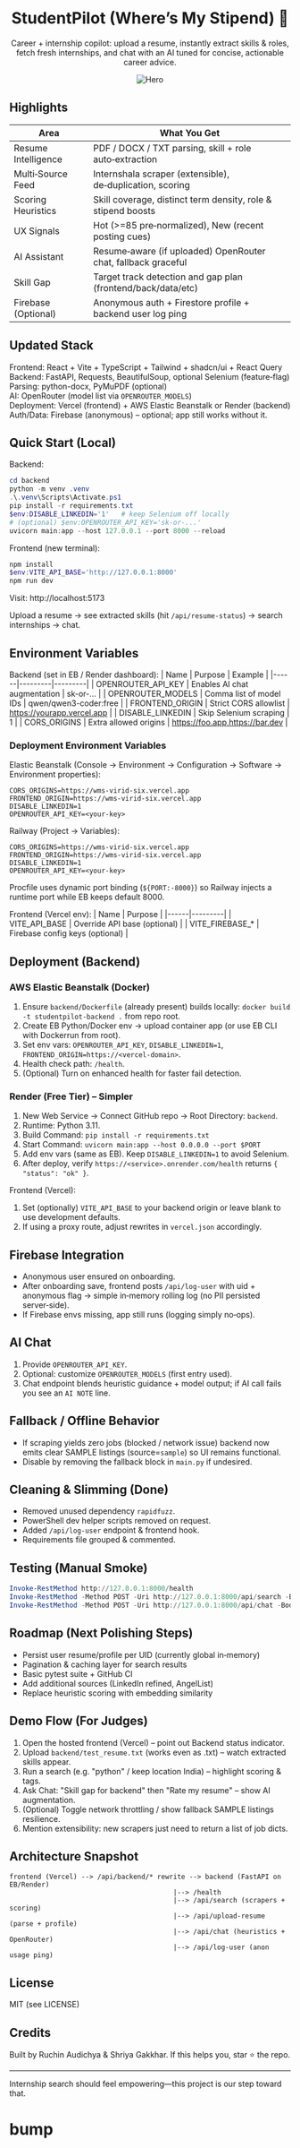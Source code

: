 <div align="center">

# StudentPilot (Where’s My Stipend) 💸

Career + internship copilot: upload a resume, instantly extract skills & roles, fetch fresh internships, and chat with an AI tuned for concise, actionable career advice.

![Hero](./src/assets/hero-nexus.jpg)

</div>

## Highlights
| Area | What You Get |
|------|--------------|
| Resume Intelligence | PDF / DOCX / TXT parsing, skill + role auto‑extraction |
| Multi‑Source Feed | Internshala scraper (extensible), de‑duplication, scoring |
| Scoring Heuristics | Skill coverage, distinct term density, role & stipend boosts |
| UX Signals | Hot (>=85 pre‑normalized), New (recent posting cues) |
| AI Assistant | Resume‑aware (if uploaded) OpenRouter chat, fallback graceful |
| Skill Gap | Target track detection and gap plan (frontend/back/data/etc) |
| Firebase (Optional) | Anonymous auth + Firestore profile + backend user log ping |

## Updated Stack
Frontend: React + Vite + TypeScript + Tailwind + shadcn/ui + React Query  
Backend: FastAPI, Requests, BeautifulSoup, optional Selenium (feature‑flag)  
Parsing: python-docx, PyMuPDF (optional)  
AI: OpenRouter (model list via `OPENROUTER_MODELS`)  
Deployment: Vercel (frontend) + AWS Elastic Beanstalk or Render (backend)  
Auth/Data: Firebase (anonymous) – optional; app still works without it.

## Quick Start (Local)
Backend:
```powershell
cd backend
python -m venv .venv
.\.venv\Scripts\Activate.ps1
pip install -r requirements.txt
$env:DISABLE_LINKEDIN='1'   # keep Selenium off locally
# (optional) $env:OPENROUTER_API_KEY='sk-or-...'
uvicorn main:app --host 127.0.0.1 --port 8000 --reload
```
Frontend (new terminal):
```powershell
npm install
$env:VITE_API_BASE='http://127.0.0.1:8000'
npm run dev
```
Visit: http://localhost:5173

Upload a resume → see extracted skills (hit `/api/resume-status`) → search internships → chat.

## Environment Variables
Backend (set in EB / Render dashboard):
| Name | Purpose | Example |
|------|---------|---------|
| OPENROUTER_API_KEY | Enables AI chat augmentation | sk-or-... |
| OPENROUTER_MODELS | Comma list of model IDs | qwen/qwen3-coder:free |
| FRONTEND_ORIGIN | Strict CORS allowlist | https://yourapp.vercel.app |
| DISABLE_LINKEDIN | Skip Selenium scraping | 1 |
| CORS_ORIGINS | Extra allowed origins | https://foo.app,https://bar.dev |

### Deployment Environment Variables

Elastic Beanstalk (Console → Environment → Configuration → Software → Environment properties):
```
CORS_ORIGINS=https://wms-virid-six.vercel.app
FRONTEND_ORIGIN=https://wms-virid-six.vercel.app
DISABLE_LINKEDIN=1
OPENROUTER_API_KEY=<your-key>
```

Railway (Project → Variables):
```
CORS_ORIGINS=https://wms-virid-six.vercel.app
FRONTEND_ORIGIN=https://wms-virid-six.vercel.app
DISABLE_LINKEDIN=1
OPENROUTER_API_KEY=<your-key>
```

Procfile uses dynamic port binding (`${PORT:-8000}`) so Railway injects a runtime port while EB keeps default 8000.

Frontend (Vercel env):
| Name | Purpose |
|------|---------|
| VITE_API_BASE | Override API base (optional) |
| VITE_FIREBASE_* | Firebase config keys (optional) |

## Deployment (Backend)
### AWS Elastic Beanstalk (Docker)
1. Ensure `backend/Dockerfile` (already present) builds locally: `docker build -t studentpilot-backend .` from repo root.
2. Create EB Python/Docker env → upload container app (or use EB CLI with Dockerrun from root).
3. Set env vars: `OPENROUTER_API_KEY`, `DISABLE_LINKEDIN=1`, `FRONTEND_ORIGIN=https://<vercel-domain>`.
4. Health check path: `/health`.
5. (Optional) Turn on enhanced health for faster fail detection.

### Render (Free Tier) – Simpler
1. New Web Service → Connect GitHub repo → Root Directory: `backend`.
2. Runtime: Python 3.11.
3. Build Command:
	`pip install -r requirements.txt`
4. Start Command:
	`uvicorn main:app --host 0.0.0.0 --port $PORT`
5. Add env vars (same as EB). Keep `DISABLE_LINKEDIN=1` to avoid Selenium.
6. After deploy, verify `https://<service>.onrender.com/health` returns `{ "status": "ok" }`.

Frontend (Vercel):
1. Set (optionally) `VITE_API_BASE` to your backend origin or leave blank to use development defaults.
2. If using a proxy route, adjust rewrites in `vercel.json` accordingly.

## Firebase Integration
- Anonymous user ensured on onboarding.
- After onboarding save, frontend posts `/api/log-user` with uid + anonymous flag → simple in‑memory rolling log (no PII persisted server‑side).
- If Firebase envs missing, app still runs (logging simply no‑ops).

## AI Chat
1. Provide `OPENROUTER_API_KEY`.
2. Optional: customize `OPENROUTER_MODELS` (first entry used).
3. Chat endpoint blends heuristic guidance + model output; if AI call fails you see an `AI NOTE` line.

## Fallback / Offline Behavior
- If scraping yields zero jobs (blocked / network issue) backend now emits clear SAMPLE listings (source=`sample`) so UI remains functional.
- Disable by removing the fallback block in `main.py` if undesired.

## Cleaning & Slimming (Done)
- Removed unused dependency `rapidfuzz`.
- PowerShell dev helper scripts removed on request.
- Added `/api/log-user` endpoint & frontend hook.
- Requirements file grouped & commented.

## Testing (Manual Smoke)
```powershell
Invoke-RestMethod http://127.0.0.1:8000/health
Invoke-RestMethod -Method POST -Uri http://127.0.0.1:8000/api/search -Body (@{query='python'; filters=@{location='India'}} | ConvertTo-Json) -ContentType 'application/json'
Invoke-RestMethod -Method POST -Uri http://127.0.0.1:8000/api/chat -Body (@{message='Rate my resume'} | ConvertTo-Json) -ContentType 'application/json'
```

## Roadmap (Next Polishing Steps)
- Persist user resume/profile per UID (currently global in‑memory)  
- Pagination & caching layer for search results  
- Basic pytest suite + GitHub CI  
- Add additional sources (LinkedIn refined, AngelList)  
- Replace heuristic scoring with embedding similarity  

## Demo Flow (For Judges)
1. Open the hosted frontend (Vercel) – point out Backend status indicator.
2. Upload `backend/test_resume.txt` (works even as .txt) – watch extracted skills appear.
3. Run a search (e.g. "python" / keep location India) – highlight scoring & tags.
4. Ask Chat: "Skill gap for backend" then "Rate my resume" – show AI augmentation.
5. (Optional) Toggle network throttling / show fallback SAMPLE listings resilience.
6. Mention extensibility: new scrapers just need to return a list of job dicts.

## Architecture Snapshot
```
frontend (Vercel) --> /api/backend/* rewrite --> backend (FastAPI on EB/Render)
										 |--> /health
										 |--> /api/search (scrapers + scoring)
										 |--> /api/upload-resume (parse + profile)
										 |--> /api/chat (heuristics + OpenRouter)
										 |--> /api/log-user (anon usage ping)
```

## License
MIT (see LICENSE)

## Credits
Built by Ruchin Audichya & Shriya Gakkhar. If this helps you, star ⭐ the repo.

---
Internship search should feel empowering—this project is our step toward that.

# bump
